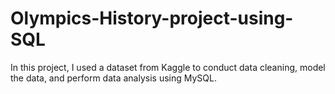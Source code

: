 # Olympics-History-project-using-SQL
In this project, I used a dataset from Kaggle to conduct data cleaning, model the data, and perform data analysis using MySQL. 
